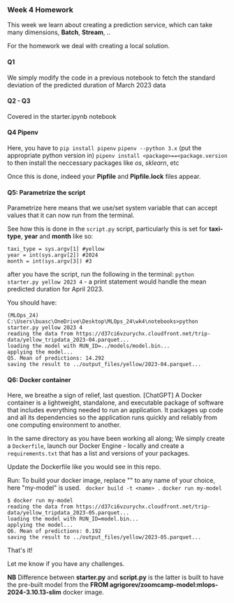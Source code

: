 ### Week 4 Homework

This week we learn about creating a prediction service, which can take many dimensions, __Batch__, __Stream__, ..

For the homework we deal with creating a local solution.

#### Q1
We simply modify the code in a previous notebook to fetch the standard deviation of the predicted duration of March  2023 data

#### Q2 - Q3
Covered in the starter.ipynb notebook

#### Q4 Pipenv 
Here, you have to 
`pip install pipenv`
`pipenv --python 3.x` (put the appropriate python version in)
`pipenv install <package>==<package.version`
to then install the neccessary packages like _os_, _sklearn_, etc

Once this is done, indeed your __Pipfile__ and __Pipfile.lock__ files appear.

#### Q5: Parametrize the script
Parametrize here means that we use/set system variable that can accept values that it can now run from the terminal.

See how this is done in the `script.py` script, particularly this is set for __taxi-type__, __year__ and __month__ like so:
```
taxi_type = sys.argv[1] #yellow
year = int(sys.argv[2]) #2024
month = int(sys.argv[3]) #3
```
after you have the script, run the following in the terminal:
`python starter.py yellow 2023 4` - a print statement would handle the mean predicted duration for April 2023.

You should have:
```
(MLOps_24) C:\Users\buasc\OneDrive\Desktop\MLOps_24\wk4\notebooks>python starter.py yellow 2023 4
reading the data from https://d37ci6vzurychx.cloudfront.net/trip-data/yellow_tripdata_2023-04.parquet...
loading the model with RUN_ID=../models/model.bin...
applying the model...
Q5. Mean of predictions: 14.292
saving the result to ../output_files/yellow/2023-04.parquet...

```

#### Q6: Docker container
Here, we breathe a sign of relief, last question.
[ChatGPT]
A Docker container is a lightweight, standalone, and executable package of software that includes everything needed to run an application. It packages up code and all its dependencies so the application runs quickly and reliably from one computing environment to another.

In the same directory as you have been working all along;
We simply create a `Dockerfile`, launch our Docker Engine - locally and create a `requirements.txt` that has a list and versions of your packages. 

Update the Dockerfile like you would see in this repo.

Run:
To build your docker image, replace "<name>" to any name of your choice, here "my-model" is used.
` docker build -t <name> .`
`docker run my-model`
```
$ docker run my-model
reading the data from https://d37ci6vzurychx.cloudfront.net/trip-data/yellow_tripdata_2023-05.parquet...
loading the model with RUN_ID=model.bin...
applying the model...
Q6. Mean of predictions: 0.192
saving the result to ../output_files/yellow/2023-05.parquet...
```
That's it!

Let me know if you have any challenges.

**NB** Difference between __starter.py__ and __script.py__ is the latter is built to have the pre-built model from the **FROM agrigorev/zoomcamp-model:mlops-2024-3.10.13-slim** docker image.